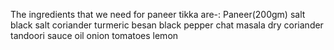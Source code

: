 The ingredients that we need for paneer tikka are-:
Paneer(200gm)
salt
black salt
coriander
turmeric
besan
black pepper
chat masala
dry coriander
tandoori sauce
oil
onion
tomatoes
lemon
